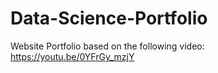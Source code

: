 # Data-Science-Portfolio

Website Portfolio based on the following video: https://youtu.be/0YFrGy_mzjY
